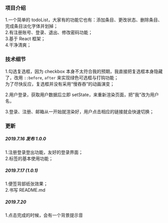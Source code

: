 ### 项目介绍
1.一个简单的 todoList，大家有的功能它也有：添加条目、更改状态、删除条目、完成条目淡化字体并划掉；  
2.有注册账号、登录、退出、修改密码功能；  
3.基于 React 框架；  
4.干净清爽；  

### 技术细节
1.勾选复选框，因为 checkbox 本身不太符合我的预期，我直接把复选框本身隐藏了，改用 `::before`, `after` 来实现绿色可选框与打钩功能；  
为了尽快反应，复选框并没有采用“慢吞吞”的动画演变；  

2.用户登录，获取用户数据后立即 setState，来重新渲染页面，把"我"改为用户名，  

3.登录、注册、邮箱从一开始就渲染好，用户点击相应的链接就会快速切换；  

### 更新
##### 2019.7.16 发布 1.0.0  
1.注册登录登出功能，友好的登录界面；  
2.标签的基本使用功能；  

##### 2019.7.17 (1.0.1)
1.便签背部纸张效果；  
2.书写 README.md  

##### 2019.7.20
1.点击完成的时候，会有一个背景提示音
